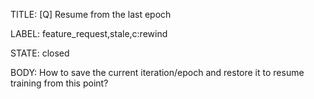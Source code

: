 TITLE:
[Q] Resume from the last epoch

LABEL:
feature_request,stale,c:rewind

STATE:
closed

BODY:
How to save the current iteration/epoch and restore it to resume training from this point?

